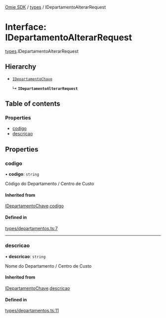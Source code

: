 [Omie SDK](../README.md) / [types](../modules/types.md) / IDepartamentoAlterarRequest

# Interface: IDepartamentoAlterarRequest

[types](../modules/types.md).IDepartamentoAlterarRequest

## Hierarchy

- [`IDepartamentoChave`](types.IDepartamentoChave.md)

  ↳ **`IDepartamentoAlterarRequest`**

## Table of contents

### Properties

- [codigo](types.IDepartamentoAlterarRequest.md#codigo)
- [descricao](types.IDepartamentoAlterarRequest.md#descricao)

## Properties

### codigo

• **codigo**: `string`

Código do Departamento / Centro de Custo

#### Inherited from

[IDepartamentoChave](types.IDepartamentoChave.md).[codigo](types.IDepartamentoChave.md#codigo)

#### Defined in

[types/departamentos.ts:7](https://github.com/lucas-bogos/omie-sdk/blob/f0ca102/src/types/departamentos.ts#L7)

___

### descricao

• **descricao**: `string`

Nome do Departamento / Centro de Custo

#### Inherited from

[IDepartamentoChave](types.IDepartamentoChave.md).[descricao](types.IDepartamentoChave.md#descricao)

#### Defined in

[types/departamentos.ts:11](https://github.com/lucas-bogos/omie-sdk/blob/f0ca102/src/types/departamentos.ts#L11)
